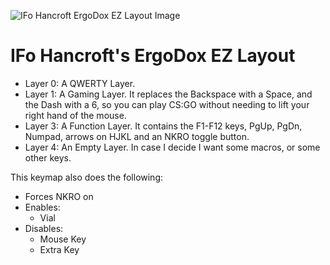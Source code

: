 ![IFo Hancroft ErgoDox EZ Layout Image](https://i.imgur.com/BlH0ZdE.png)

# IFo Hancroft's ErgoDox EZ Layout

- Layer 0: A QWERTY Layer.
- Layer 1: A Gaming Layer. It replaces the Backspace with a Space, and the Dash with a 6, so you can play CS:GO without needing to lift your right hand of the mouse.
- Layer 3: A Function Layer. It contains the F1-F12 keys, PgUp, PgDn, Numpad, arrows on HJKL and an NKRO toggle button.
- Layer 4: An Empty Layer. In case I decide I want some macros, or some other keys.


This keymap also does the following:

- Forces NKRO on
- Enables:
    - Vial
- Disables:
    - Mouse Key
    - Extra Key

